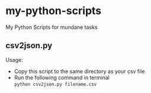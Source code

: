 # my-python-scripts
My Python Scripts for mundane tasks

## csv2json.py
Usage:  
* Copy this script to the same directory as your csv file  
* Run the following command in terminal  
`python csv2json.py filename.csv`
